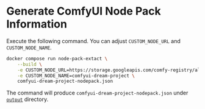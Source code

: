 # Generate ComfyUI Node Pack Information

Execute the following command. You can adjust `CUSTOM_NODE_URL` and `CUSTOM_NODE_NAME`.

```bash
docker compose run node-pack-extact \
    --build \
    -e CUSTOM_NODE_URL=https://storage.googleapis.com/comfy-registry/altkeyproject/comfyui-dream-project/1.0.6/node.tar.gz \
    -e CUSTOM_NODE_NAME=comfyui-dream-project \
    comfyui-dream-project-nodepack.json
```

The command will produce `comfyui-dream-project-nodepack.json` under [`output`](./output/) directory.
